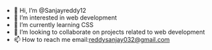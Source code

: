 - 👋 Hi, I’m @Sanjayreddy12
- 👀 I’m interested in web development
- 🌱 I’m currently learning CSS
- 💞️ I’m looking to collaborate on projects related to web development
- 📫 How to reach me  email:reddysanjay032@gmail.com

<!---
Sanjayreddy12/Sanjayreddy12 is a ✨ special ✨ repository because its `README.md` (this file) appears on your GitHub profile.
You can click the Preview link to take a look at your changes.
--->
